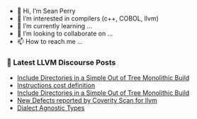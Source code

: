 - 👋 Hi, I’m Sean Perry
- 👀 I’m interested in compilers (c++, COBOL, llvm)
- 🌱 I’m currently learning ...
- 💞️ I’m looking to collaborate on ...
- 📫 How to reach me ...

<!---
s66perry/s66perry is a ✨ special ✨ repository because its `README.md` (this file) appears on your GitHub profile.
You can click the Preview link to take a look at your changes.
--->
### 📕 Latest LLVM Discourse Posts

<!-- DISCOURSE-LLVM:START -->
- [Include Directories in a Simple Out of Tree Monolithic Build](https://discourse.llvm.org/t/include-directories-in-a-simple-out-of-tree-monolithic-build/68956#post_2)
- [Instructions cost definition](https://discourse.llvm.org/t/instructions-cost-definition/68831#post_5)
- [Include Directories in a Simple Out of Tree Monolithic Build](https://discourse.llvm.org/t/include-directories-in-a-simple-out-of-tree-monolithic-build/68956#post_1)
- [New Defects reported by Coverity Scan for llvm](https://discourse.llvm.org/t/new-defects-reported-by-coverity-scan-for-llvm/68955#post_1)
- [Dialect Agnostic Types](https://discourse.llvm.org/t/dialect-agnostic-types/68954#post_2)
<!-- DISCOURSE-LLVM:END -->
